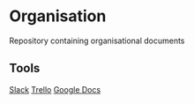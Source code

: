 # Organisation
Repository containing organisational documents

## Tools
[Slack](https://github.com/TeamHTBR/Organisation.git)
[Trello](https://trello.com/b/agH3mQkX/bloeddonatie)
[Google Docs](https://drive.google.com/drive/folders/0B3HVNv1kYLxKTFZiZmpFZC0xTWc?usp=sharing)

